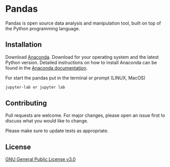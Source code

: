 # Pandas
Pandas is open source data analysis and manipulation tool, built on top of the Python programming language.

## Installation

Download [Anaconda](https://www.anaconda.com/distribution/). Download for your operating system and the latest Python version. Detailed instructions on how to install Anaconda can be found in the [Anaconda documentation](https://docs.anaconda.com/anaconda/install/).

For start the pandas put in the terminal or prompt (LINUX, MacOS)

```bash
jupyter-lab or jupyter lab
```


## Contributing
Pull requests are welcome. For major changes, please open an issue first to discuss what you would like to change.

Please make sure to update tests as appropriate.

## License
[GNU General Public License v3.0](https://www.fsf.org/)
